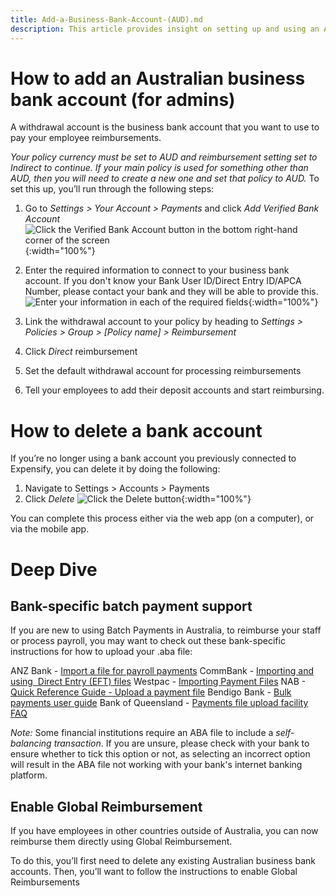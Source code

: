```yaml
---
title: Add-a-Business-Bank-Account-(AUD).md
description: This article provides insight on setting up and using an Australian Business Bank account in Expensify. 
---
```


# How to add an Australian business bank account (for admins)
A withdrawal account is the business bank account that you want to use to pay your employee reimbursements. 

_Your policy currency must be set to AUD and reimbursement setting set to Indirect to continue. If your main policy is used for something other than AUD, then you will need to create a new one and set that policy to AUD._ 
To set this up, you’ll run through the following steps:

1. Go to *Settings > Your Account > Payments* and click *Add Verified Bank Account*
![Click the Verified Bank Account button in the bottom right-hand corner of the screen](https://help.expensify.com/assets/images/add-vba-australian-account.png){:width="100%"}

2. Enter the required information to connect to your business bank account. If you don't know your Bank User ID/Direct Entry ID/APCA Number, please contact your bank and they will be able to provide this.
![Enter your information in each of the required fields](https://help.expensify.com/assets/images/add-vba-australian-account-modal.png){:width="100%"}

3. Link the withdrawal account to your policy by heading to *Settings > Policies > Group > [Policy name] > Reimbursement*
4. Click *Direct* reimbursement
5. Set the default withdrawal account for processing reimbursements 
6. Tell your employees to add their deposit accounts and start reimbursing. 

# How to delete a bank account
If you’re no longer using a bank account you previously connected to Expensify, you can delete it by doing the following:

1. Navigate to Settings > Accounts > Payments 
2. Click *Delete* 
![Click the Delete button](https://help.expensify.com/assets/images/delete-australian-bank-account.png){:width="100%"}

You can complete this process either via the web app (on a computer), or via the mobile app.

# Deep Dive
## Bank-specific batch payment support

If you are new to using Batch Payments in Australia, to reimburse your staff or process payroll, you may want to check out these bank-specific instructions for how to upload your .aba file:

ANZ Bank - [Import a file for payroll payments](https://www.anz.com.au/support/internet-banking/pay-transfer-business/payroll/import-file/)
CommBank - [Importing and using  Direct Entry (EFT) files](https://www.commbank.com.au/business/pds/003-279-importing-a-de-file.pdf)
Westpac - [Importing Payment Files](https://www.westpac.com.au/business-banking/online-banking/support-faqs/import-files/)
NAB - [Quick Reference Guide - Upload a payment file](https://www.nab.com.au/business/online-banking/nab-connect/help)
Bendigo Bank - [Bulk payments user guide](https://www.bendigobank.com.au/globalassets/documents/business/bulk-payments-user-guide.pdf)
Bank of Queensland - [Payments file upload facility FAQ](https://www.boq.com.au/help-and-support/online-banking/ob-faqs-and-support/faq-pfuf)

*Note:* Some financial institutions require an ABA file to include a *self-balancing transaction*. If you are unsure, please check with your bank to ensure whether to tick this option or not, as selecting an incorrect option will result in the ABA file not working with your bank's internet banking platform.

## Enable Global Reimbursement

If you have employees in other countries outside of Australia, you can now reimburse them directly using Global Reimbursement. 

To do this, you’ll first need to delete any existing Australian business bank accounts. Then, you’ll want to follow the instructions to enable Global Reimbursements
